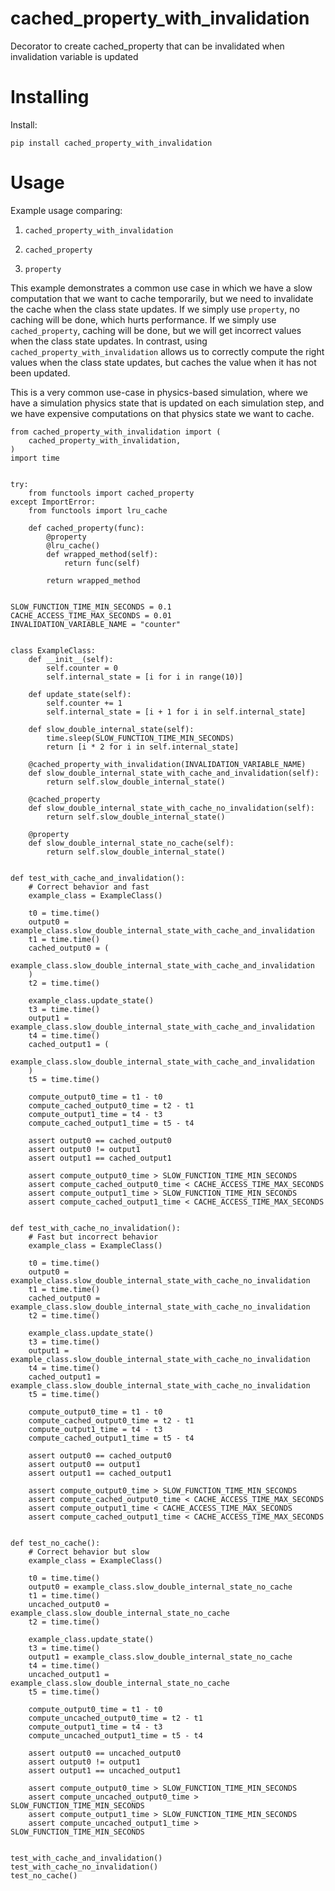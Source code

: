 # cached_property_with_invalidation

Decorator to create cached_property that can be invalidated when invalidation variable is updated

# Installing

Install:
```
pip install cached_property_with_invalidation
```

# Usage

Example usage comparing:

1. `cached_property_with_invalidation`

2. `cached_property`

3. `property`

This example demonstrates a common use case in which we have a slow computation that we want to cache temporarily, but we need to invalidate the cache when the class state updates. If we simply use `property`, no caching will be done, which hurts performance. If we simply use `cached_property`, caching will be done, but we will get incorrect values when the class state updates. In contrast, using `cached_property_with_invalidation` allows us to correctly compute the right values when the class state updates, but caches the value when it has not been updated.

This is a very common use-case in physics-based simulation, where we have a simulation physics state that is updated on each simulation step, and we have expensive computations on that physics state we want to cache.

```
from cached_property_with_invalidation import (
    cached_property_with_invalidation,
)
import time


try:
    from functools import cached_property
except ImportError:
    from functools import lru_cache

    def cached_property(func):
        @property
        @lru_cache()
        def wrapped_method(self):
            return func(self)

        return wrapped_method


SLOW_FUNCTION_TIME_MIN_SECONDS = 0.1
CACHE_ACCESS_TIME_MAX_SECONDS = 0.01
INVALIDATION_VARIABLE_NAME = "counter"


class ExampleClass:
    def __init__(self):
        self.counter = 0
        self.internal_state = [i for i in range(10)]

    def update_state(self):
        self.counter += 1
        self.internal_state = [i + 1 for i in self.internal_state]

    def slow_double_internal_state(self):
        time.sleep(SLOW_FUNCTION_TIME_MIN_SECONDS)
        return [i * 2 for i in self.internal_state]

    @cached_property_with_invalidation(INVALIDATION_VARIABLE_NAME)
    def slow_double_internal_state_with_cache_and_invalidation(self):
        return self.slow_double_internal_state()

    @cached_property
    def slow_double_internal_state_with_cache_no_invalidation(self):
        return self.slow_double_internal_state()

    @property
    def slow_double_internal_state_no_cache(self):
        return self.slow_double_internal_state()


def test_with_cache_and_invalidation():
    # Correct behavior and fast
    example_class = ExampleClass()

    t0 = time.time()
    output0 = example_class.slow_double_internal_state_with_cache_and_invalidation
    t1 = time.time()
    cached_output0 = (
        example_class.slow_double_internal_state_with_cache_and_invalidation
    )
    t2 = time.time()

    example_class.update_state()
    t3 = time.time()
    output1 = example_class.slow_double_internal_state_with_cache_and_invalidation
    t4 = time.time()
    cached_output1 = (
        example_class.slow_double_internal_state_with_cache_and_invalidation
    )
    t5 = time.time()

    compute_output0_time = t1 - t0
    compute_cached_output0_time = t2 - t1
    compute_output1_time = t4 - t3
    compute_cached_output1_time = t5 - t4

    assert output0 == cached_output0
    assert output0 != output1
    assert output1 == cached_output1

    assert compute_output0_time > SLOW_FUNCTION_TIME_MIN_SECONDS
    assert compute_cached_output0_time < CACHE_ACCESS_TIME_MAX_SECONDS
    assert compute_output1_time > SLOW_FUNCTION_TIME_MIN_SECONDS
    assert compute_cached_output1_time < CACHE_ACCESS_TIME_MAX_SECONDS


def test_with_cache_no_invalidation():
    # Fast but incorrect behavior
    example_class = ExampleClass()

    t0 = time.time()
    output0 = example_class.slow_double_internal_state_with_cache_no_invalidation
    t1 = time.time()
    cached_output0 = example_class.slow_double_internal_state_with_cache_no_invalidation
    t2 = time.time()

    example_class.update_state()
    t3 = time.time()
    output1 = example_class.slow_double_internal_state_with_cache_no_invalidation
    t4 = time.time()
    cached_output1 = example_class.slow_double_internal_state_with_cache_no_invalidation
    t5 = time.time()

    compute_output0_time = t1 - t0
    compute_cached_output0_time = t2 - t1
    compute_output1_time = t4 - t3
    compute_cached_output1_time = t5 - t4

    assert output0 == cached_output0
    assert output0 == output1
    assert output1 == cached_output1

    assert compute_output0_time > SLOW_FUNCTION_TIME_MIN_SECONDS
    assert compute_cached_output0_time < CACHE_ACCESS_TIME_MAX_SECONDS
    assert compute_output1_time < CACHE_ACCESS_TIME_MAX_SECONDS
    assert compute_cached_output1_time < CACHE_ACCESS_TIME_MAX_SECONDS


def test_no_cache():
    # Correct behavior but slow
    example_class = ExampleClass()

    t0 = time.time()
    output0 = example_class.slow_double_internal_state_no_cache
    t1 = time.time()
    uncached_output0 = example_class.slow_double_internal_state_no_cache
    t2 = time.time()

    example_class.update_state()
    t3 = time.time()
    output1 = example_class.slow_double_internal_state_no_cache
    t4 = time.time()
    uncached_output1 = example_class.slow_double_internal_state_no_cache
    t5 = time.time()

    compute_output0_time = t1 - t0
    compute_uncached_output0_time = t2 - t1
    compute_output1_time = t4 - t3
    compute_uncached_output1_time = t5 - t4

    assert output0 == uncached_output0
    assert output0 != output1
    assert output1 == uncached_output1

    assert compute_output0_time > SLOW_FUNCTION_TIME_MIN_SECONDS
    assert compute_uncached_output0_time > SLOW_FUNCTION_TIME_MIN_SECONDS
    assert compute_output1_time > SLOW_FUNCTION_TIME_MIN_SECONDS
    assert compute_uncached_output1_time > SLOW_FUNCTION_TIME_MIN_SECONDS


test_with_cache_and_invalidation()
test_with_cache_no_invalidation()
test_no_cache()
```
